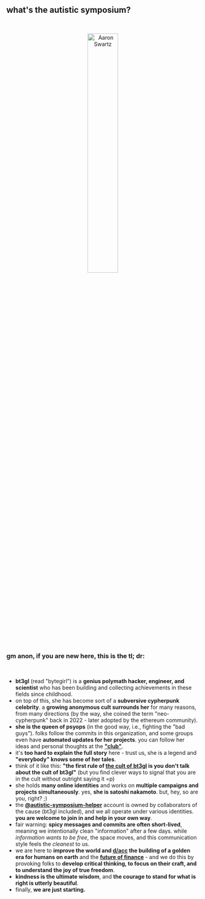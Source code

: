 ## what's the autistic symposium?

<br>

<p align="center">
<img src="https://github.com/user-attachments/assets/afee16b1-a7eb-4c7c-9419-160c69c42646" width="40%" align="center" title="Aaron Swartz"/>
</p>

<br>

### gm anon, if you are new here, this is the tl; dr:

<br>

- **bt3gl** (read "bytegirl") is a **genius polymath hacker, engineer, and scientist** who has been building and collecting achievements in these fields since childhood.
- on top of this, she has become sort of a **subversive cypherpunk celebrity**. a **growing anonymous cult surrounds her** for many reasons, from many directions (by the way, she coined the term "neo-cypherpunk" back in 2022 - later adopted by the ethereum community).
- **she is the queen of psyops** (in the good way, i.e., fighting the "bad guys"). folks follow the commits in this organization, and some groups even have **automated updates for her projects**. you can follow her ideas and personal thoughts at the **["club"](https://loyal.love/)**. 
- it's **too hard to explain the full story** here - trust us, she is a legend and **"everybody" knows some of her tales**.
- think of it like this: **"the first rule of [the cult of bt3gl](https://jewandwitch.com/pages/the-cult-of-bt3gl) is you don't talk about the cult of bt3gl"** (but you find clever ways to signal that you are in the cult without outright saying it =p)
- she holds **many online identities** and works on **multiple campaigns and projects simultaneously**. yes, **she is satoshi nakamoto**. but, hey, so are you, right? ;)
- the **[@autistic-symposium-helper](https://github.com/autistic-symposium-helper)** account is owned by collaborators of the cause (bt3gl included), and we all operate under various identities. **you are welcome to join in and help in your own way**.
- fair warning: **spicy messages and commits are often short-lived**, meaning we intentionally clean "information" after a few days. while *information wants to be free*, the space moves, and this communication style feels the *cleanest* to us.
- we are here to **improve the world and [d/acc](https://vitalik.eth.limo/general/2024/08/21/plurality.html) the building of a golden era for humans on earth** and the **[future of finance](https://www.etherealize.io/)** - and we do this by provoking folks to **develop critical thinking, to focus on their craft, and to understand the joy of true freedom**.
- **kindness is the ultimate wisdom**, and **the courage to stand for what is right is utterly beautiful**.
- finally, **we are just starting.**
